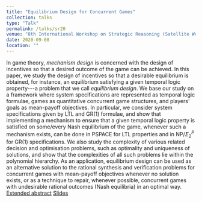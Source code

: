 ```yaml
---
title: "Equilibrium Design for Concurrent Games"
collection: talks
type: "Talk"
permalink: /talks/sr20
venue: "8th International Workshop on Strategic Reasoning (Satellite Workshop of ECAI 2020)"
date: 2020-09-08
location: ""
---
```


In game theory, *mechanism design* is concerned with the design of
incentives so that a desired outcome of the game can be achieved. In
this paper, we study the design of incentives so that a desirable
equilibrium is obtained, for instance, an equilibrium satisfying a given
temporal logic property---a problem that we call *equilibrium design*.
We base our study on a framework where system specifications are
represented as temporal logic formulae, games as quantitative concurrent
game structures, and players' goals as mean-payoff objectives. In
particular, we consider system specifications given by LTL and GR(1)
formulae, and show that implementing a mechanism to ensure that a given
temporal logic property is satisfied on some/every Nash equilibrium of
the game, whenever such a mechanism exists, can be done in PSPACE for
LTL properties and in NP/$\Sigma^P_2$ for GR(1) specifications. We also
study the complexity of various related decision and optimisation
problems, such as optimality and uniqueness of solutions, and show that
the complexities of all such problems lie within the polynomial
hierarchy. As an application, equilibrium design can be used as an
alternative solution to the rational synthesis and verification problems
for concurrent games with mean-payoff objectives whenever no solution
exists, or as a technique to repair, whenever possible, concurrent games
with undesirable rational outcomes (Nash equilibria) in an optimal way.
[Extended abstract](/files/sr20.pdf)
[Slides](/files/sr20_slides.pdf)
